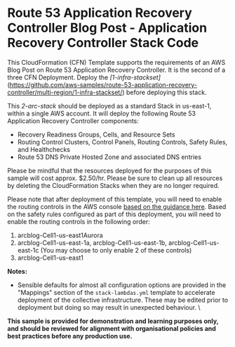 # Route 53 Application Recovery Controller Blog Post - Application Recovery Controller Stack Code

This CloudFormation (CFN) Template supports the requirements of an AWS Blog Post on Route 53 Application Recovery Controller. It is the second of a three CFN Deployment. Deploy the *[1-infra-stackset]*(https://github.com/aws-samples/route-53-application-recovery-controller/multi-region/1-infra-stackset/) before deploying this stack. 

This *2-arc-stack* should be deployed as a standard Stack in us-east-1, within a single AWS account. It will deploy the following Route 53 Application Recovery Controller components:  
* Recovery Readiness Groups, Cells, and Resource Sets  
* Routing Control Clusters, Control Panels, Routing Controls, Safety Rules, and Healthchecks  
* Route 53 DNS Private Hosted Zone and associated DNS entries  

Please be mindful that the resources deployed for the purposes of this sample will cost approx. $2.50/hr. Please be sure to clean up all resources by deleting the CloudFormation Stacks when they are no longer required.

Please note that after deployment of this template, you will need to enable the routing controls in the AWS console [based on the guidance here](https://docs.aws.amazon.com/r53recovery/latest/dg/routing-control.update.html). Based on the safety rules configured as part of this deployment, you will need to enable the routing controls in the following order:
1. arcblog-Cell1-us-east1Aurora
1. arcblog-Cell1-us-east-1a, arcblog-Cell1-us-east-1b, arcblog-Cell1-us-east-1c (You may choose to only enable 2 of these controls)
2. arcblog-Cell1-us-east1

**Notes:**

* Sensible defaults for almost all configuration options are provided in the "Mappings" section of the `stack-lambdas.yml` template to accelerate deployment of the collective infrastructure. These may be edited prior to deployment but doing so may result in unexpected behaviour. \ 

**This sample is provided for demonstration and learning purposes only, and should be reviewed for alignment with organisational policies and best practices before any production use.**